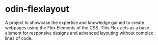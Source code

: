 # odin-flexlayout

A project to showcase the expertise and knowledge gained to create webpages using the Flex Elements of the CSS.
This Flex acts as a base element for responsive designs and advanced layouting without complex lines of code.
